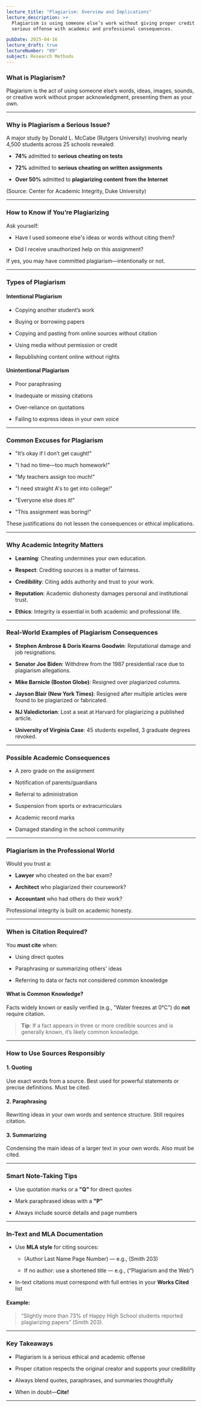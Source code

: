 ```yaml
---
lecture_title: "Plagiarism: Overview and Implications"
lecture_description: >+
  Plagiarism is using someone else’s work without giving proper credit. It’s a
  serious offense with academic and professional consequences.

pubDate: 2025-04-16
lecture_draft: true
lectureNumber: "09"
subject: Research Methods
---
```

### **What is Plagiarism?**

Plagiarism is the act of using someone else’s words, ideas, images, sounds, or creative work without proper acknowledgment, presenting them as your own.

* * *

### **Why is Plagiarism a Serious Issue?**

A major study by Donald L. McCabe (Rutgers University) involving nearly 4,500 students across 25 schools revealed:

*   **74%** admitted to **serious cheating on tests**
    
*   **72%** admitted to **serious cheating on written assignments**
    
*   **Over 50%** admitted to **plagiarizing content from the Internet**
    

(Source: Center for Academic Integrity, Duke University)

* * *

### **How to Know if You’re Plagiarizing**

Ask yourself:

*   Have I used someone else's ideas or words without citing them?
    
*   Did I receive unauthorized help on this assignment?
    

If yes, you may have committed plagiarism—intentionally or not.

* * *

### **Types of Plagiarism**

#### **Intentional Plagiarism**

*   Copying another student’s work
    
*   Buying or borrowing papers
    
*   Copying and pasting from online sources without citation
    
*   Using media without permission or credit
    
*   Republishing content online without rights
    

#### **Unintentional Plagiarism**

*   Poor paraphrasing
    
*   Inadequate or missing citations
    
*   Over-reliance on quotations
    
*   Failing to express ideas in your own voice
    

* * *

### **Common Excuses for Plagiarism**

*   "It’s okay if I don’t get caught!"
    
*   "I had no time—too much homework!"
    
*   "My teachers assign too much!"
    
*   "I need straight A's to get into college!"
    
*   "Everyone else does it!"
    
*   "This assignment was boring!"
    

These justifications do not lessen the consequences or ethical implications.

* * *

### **Why Academic Integrity Matters**

*   **Learning**: Cheating undermines your own education.
    
*   **Respect**: Crediting sources is a matter of fairness.
    
*   **Credibility**: Citing adds authority and trust to your work.
    
*   **Reputation**: Academic dishonesty damages personal and institutional trust.
    
*   **Ethics**: Integrity is essential in both academic and professional life.
    

* * *

### **Real-World Examples of Plagiarism Consequences**

*   **Stephen Ambrose & Doris Kearns Goodwin**: Reputational damage and job resignations.
    
*   **Senator Joe Biden**: Withdrew from the 1987 presidential race due to plagiarism allegations.
    
*   **Mike Barnicle (Boston Globe)**: Resigned over plagiarized columns.
    
*   **Jayson Blair (New York Times)**: Resigned after multiple articles were found to be plagiarized or fabricated.
    
*   **NJ Valedictorian**: Lost a seat at Harvard for plagiarizing a published article.
    
*   **University of Virginia Case**: 45 students expelled, 3 graduate degrees revoked.
    

* * *

### **Possible Academic Consequences**

*   A zero grade on the assignment
    
*   Notification of parents/guardians
    
*   Referral to administration
    
*   Suspension from sports or extracurriculars
    
*   Academic record marks
    
*   Damaged standing in the school community
    

* * *

### **Plagiarism in the Professional World**

Would you trust a:

*   **Lawyer** who cheated on the bar exam?
    
*   **Architect** who plagiarized their coursework?
    
*   **Accountant** who had others do their work?
    

Professional integrity is built on academic honesty.

* * *

### **When is Citation Required?**

You **must cite** when:

*   Using direct quotes
    
*   Paraphrasing or summarizing others' ideas
    
*   Referring to data or facts not considered common knowledge
    

#### **What is Common Knowledge?**

Facts widely known or easily verified (e.g., "Water freezes at 0°C") do **not** require citation.

> **Tip**: If a fact appears in three or more credible sources and is generally known, it’s likely common knowledge.

* * *

### **How to Use Sources Responsibly**

#### **1\. Quoting**

Use exact words from a source. Best used for powerful statements or precise definitions. Must be cited.

#### **2\. Paraphrasing**

Rewriting ideas in your own words and sentence structure. Still requires citation.

#### **3\. Summarizing**

Condensing the main ideas of a larger text in your own words. Also must be cited.

* * *

### **Smart Note-Taking Tips**

*   Use quotation marks or a **"Q"** for direct quotes
    
*   Mark paraphrased ideas with a **"P"**
    
*   Always include source details and page numbers
    

* * *

### **In-Text and MLA Documentation**

*   Use **MLA style** for citing sources:
    
    *   (Author Last Name Page Number) — e.g., (Smith 203)
        
    *   If no author: use a shortened title — e.g., (“Plagiarism and the Web”)
        
*   In-text citations must correspond with full entries in your **Works Cited** list
    

#### **Example**:

> “Slightly more than 73% of Happy High School students reported plagiarizing papers” (Smith 203).

* * *

### **Key Takeaways**

*   Plagiarism is a serious ethical and academic offense
    
*   Proper citation respects the original creator and supports your credibility
    
*   Always blend quotes, paraphrases, and summaries thoughtfully
    
*   When in doubt—**Cite!**
    

* * *